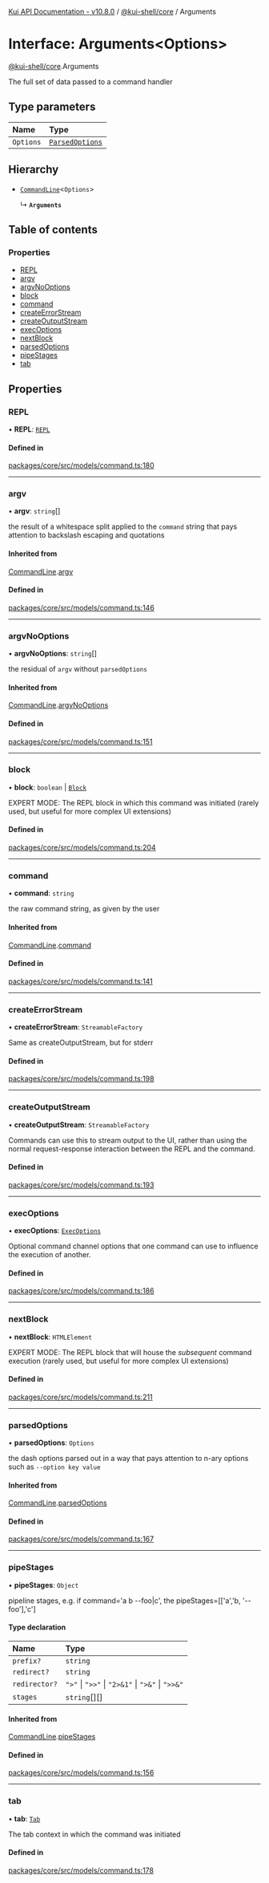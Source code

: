 [Kui API Documentation - v10.8.0](../README.md) / [@kui-shell/core](../modules/kui_shell_core.md) / Arguments

# Interface: Arguments<Options\>

[@kui-shell/core](../modules/kui_shell_core.md).Arguments

The full set of data passed to a command handler

## Type parameters

| Name      | Type                                               |
| :-------- | :------------------------------------------------- |
| `Options` | [`ParsedOptions`](kui_shell_core.ParsedOptions.md) |

## Hierarchy

- [`CommandLine`](kui_shell_core.CommandLine.md)<`Options`\>

  ↳ **`Arguments`**

## Table of contents

### Properties

- [REPL](kui_shell_core.Arguments.md#repl)
- [argv](kui_shell_core.Arguments.md#argv)
- [argvNoOptions](kui_shell_core.Arguments.md#argvnooptions)
- [block](kui_shell_core.Arguments.md#block)
- [command](kui_shell_core.Arguments.md#command)
- [createErrorStream](kui_shell_core.Arguments.md#createerrorstream)
- [createOutputStream](kui_shell_core.Arguments.md#createoutputstream)
- [execOptions](kui_shell_core.Arguments.md#execoptions)
- [nextBlock](kui_shell_core.Arguments.md#nextblock)
- [parsedOptions](kui_shell_core.Arguments.md#parsedoptions)
- [pipeStages](kui_shell_core.Arguments.md#pipestages)
- [tab](kui_shell_core.Arguments.md#tab)

## Properties

### REPL

• **REPL**: [`REPL`](kui_shell_core.REPL.md)

#### Defined in

[packages/core/src/models/command.ts:180](https://github.com/mra-ruiz/kui/blob/76908b178/packages/core/src/models/command.ts#L180)

---

### argv

• **argv**: `string`[]

the result of a whitespace split applied to the `command` string
that pays attention to backslash escaping and quotations

#### Inherited from

[CommandLine](kui_shell_core.CommandLine.md).[argv](kui_shell_core.CommandLine.md#argv)

#### Defined in

[packages/core/src/models/command.ts:146](https://github.com/mra-ruiz/kui/blob/76908b178/packages/core/src/models/command.ts#L146)

---

### argvNoOptions

• **argvNoOptions**: `string`[]

the residual of `argv` without `parsedOptions`

#### Inherited from

[CommandLine](kui_shell_core.CommandLine.md).[argvNoOptions](kui_shell_core.CommandLine.md#argvnooptions)

#### Defined in

[packages/core/src/models/command.ts:151](https://github.com/mra-ruiz/kui/blob/76908b178/packages/core/src/models/command.ts#L151)

---

### block

• **block**: `boolean` \| [`Block`](kui_shell_core.Block.md)

EXPERT MODE: The REPL block in which this command was initiated
(rarely used, but useful for more complex UI extensions)

#### Defined in

[packages/core/src/models/command.ts:204](https://github.com/mra-ruiz/kui/blob/76908b178/packages/core/src/models/command.ts#L204)

---

### command

• **command**: `string`

the raw command string, as given by the user

#### Inherited from

[CommandLine](kui_shell_core.CommandLine.md).[command](kui_shell_core.CommandLine.md#command)

#### Defined in

[packages/core/src/models/command.ts:141](https://github.com/mra-ruiz/kui/blob/76908b178/packages/core/src/models/command.ts#L141)

---

### createErrorStream

• **createErrorStream**: `StreamableFactory`

Same as createOutputStream, but for stderr

#### Defined in

[packages/core/src/models/command.ts:198](https://github.com/mra-ruiz/kui/blob/76908b178/packages/core/src/models/command.ts#L198)

---

### createOutputStream

• **createOutputStream**: `StreamableFactory`

Commands can use this to stream output to the UI, rather than
using the normal request-response interaction between the REPL
and the command.

#### Defined in

[packages/core/src/models/command.ts:193](https://github.com/mra-ruiz/kui/blob/76908b178/packages/core/src/models/command.ts#L193)

---

### execOptions

• **execOptions**: [`ExecOptions`](kui_shell_core.ExecOptions.md)

Optional command channel options that one command can use to
influence the execution of another.

#### Defined in

[packages/core/src/models/command.ts:186](https://github.com/mra-ruiz/kui/blob/76908b178/packages/core/src/models/command.ts#L186)

---

### nextBlock

• **nextBlock**: `HTMLElement`

EXPERT MODE: The REPL block that will house the _subsequent_
command execution (rarely used, but useful for more complex UI
extensions)

#### Defined in

[packages/core/src/models/command.ts:211](https://github.com/mra-ruiz/kui/blob/76908b178/packages/core/src/models/command.ts#L211)

---

### parsedOptions

• **parsedOptions**: `Options`

the dash options parsed out in a way that pays attention to n-ary
options such as `--option key value`

#### Inherited from

[CommandLine](kui_shell_core.CommandLine.md).[parsedOptions](kui_shell_core.CommandLine.md#parsedoptions)

#### Defined in

[packages/core/src/models/command.ts:167](https://github.com/mra-ruiz/kui/blob/76908b178/packages/core/src/models/command.ts#L167)

---

### pipeStages

• **pipeStages**: `Object`

pipeline stages, e.g. if command='a b --foo|c', the pipeStages=[['a','b, '--foo'],'c']

#### Type declaration

| Name          | Type                                             |
| :------------ | :----------------------------------------------- |
| `prefix?`     | `string`                                         |
| `redirect?`   | `string`                                         |
| `redirector?` | `">"` \| `">>"` \| `"2>&1"` \| `">&"` \| `">>&"` |
| `stages`      | `string`[][]                                     |

#### Inherited from

[CommandLine](kui_shell_core.CommandLine.md).[pipeStages](kui_shell_core.CommandLine.md#pipestages)

#### Defined in

[packages/core/src/models/command.ts:156](https://github.com/mra-ruiz/kui/blob/76908b178/packages/core/src/models/command.ts#L156)

---

### tab

• **tab**: [`Tab`](kui_shell_core.Tab.md)

The tab context in which the command was initiated

#### Defined in

[packages/core/src/models/command.ts:178](https://github.com/mra-ruiz/kui/blob/76908b178/packages/core/src/models/command.ts#L178)

